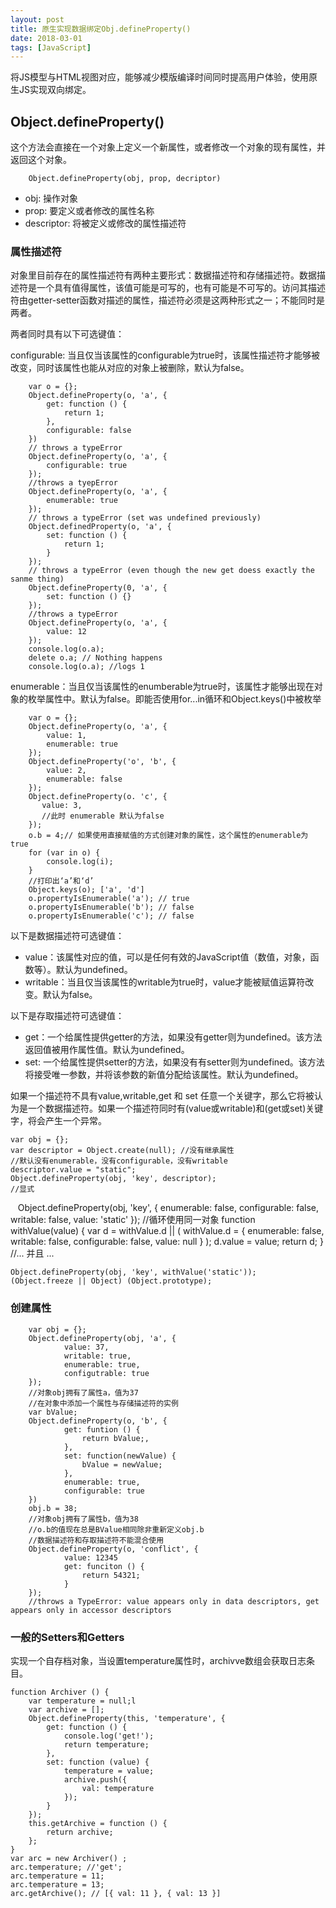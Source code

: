 ```yaml
---
layout: post
title: 原生实现数据绑定Obj.defineProperty()
date: 2018-03-01
tags: [JavaScript]
---
```


将JS模型与HTML视图对应，能够减少模版编译时间同时提高用户体验，使用原生JS实现双向绑定。

## Object.defineProperty()

这个方法会直接在一个对象上定义一个新属性，或者修改一个对象的现有属性，并返回这个对象。

	    Object.defineProperty(obj, prop, decriptor)
	
- obj: 操作对象
- prop: 要定义或者修改的属性名称
- descriptor: 将被定义或修改的属性描述符

### 属性描述符

对象里目前存在的属性描述符有两种主要形式：数据描述符和存储描述符。数据描述符是一个具有值得属性，该值可能是可写的，也有可能是不可写的。访问其描述符由getter-setter函数对描述的属性，描述符必须是这两种形式之一；不能同时是两者。

两者同时具有以下可选键值：

configurable: 当且仅当该属性的configurable为true时，该属性描述符才能够被改变，同时该属性也能从对应的对象上被删除，默认为false。

        var o = {};
		Object.defineProperty(o, 'a', {
		    get: function () {
			    return 1;
			},
			configurable: false
		})
		// throws a typeError
		Object.defineProperty(o, 'a', {
		    configurable: true
		}); 
		//throws a tyepError
		Object.defineProperty(o, 'a', {
		    enumerable: true
		});
		// throws a typeError (set was undefined previously)
		Object.definedProperty(o, 'a', {
		    set: function () {
			    return 1;
			}
		});
		// throws a typeError (even though the new get doess exactly the sanme thing)
		Object.defineProperty(0, 'a', {
		    set: function () {}
		});
		//throws a typeError
		Object.defineProperty(o, 'a', {
		    value: 12
		});
		console.log(o.a);
	    delete o.a; // Nothing happens
		console.log(o.a); //logs 1	

enumerable：当且仅当该属性的enumberable为true时，该属性才能够出现在对象的枚举属性中。默认为false。即能否使用for...in循环和Object.keys()中被枚举

    	var o = {};
		Object.defineProperty(o, 'a', {
		    value: 1,
			enumerable: true
		});
		Object.defineProperty('o', 'b', {
		    value: 2,
			enumerable: false
		});
		Object.defineProperty(o. 'c', {
		   value: 3,
		   //此时 enumerable 默认为false
		});
	    o.b = 4;// 如果使用直接赋值的方式创建对象的属性，这个属性的enumerable为true
		for (var in o) {
		    console.log(i);
		}
		//打印出‘a’和‘d’
		Object.keys(o); ['a', 'd']
		o.propertyIsEnumerable('a'); // true
		o.propertyIsEnumerable('b'); // false
		o.propertyIsEnumerable('c'); // false
		
以下是数据描述符可选键值：

- value：该属性对应的值，可以是任何有效的JavaScript值（数值，对象，函数等）。默认为undefined。
- writable：当且仅当该属性的writable为true时，value才能被赋值运算符改变。默认为false。

以下是存取描述符可选键值：

- get：一个给属性提供getter的方法，如果没有getter则为undefined。该方法返回值被用作属性值。默认为undefined。
- set: 一个给属性提供setter的方法，如果没有有setter则为undefined。该方法将接受唯一参数，并将该参数的新值分配给该属性。默认为undefined。

如果一个描述符不具有value,writable,get 和 set 任意一个关键字，那么它将被认为是一个数据描述符。如果一个描述符同时有(value或writable)和(get或set)关键字，将会产生一个异常。

    var obj = {};
	var descriptor = Object.create(null); //没有继承属性
	//默认没有enumerable，没有configurable，没有writable
	descriptor.value = "static";
	Object.defineProperty(obj, 'key', descriptor);
	//显式
    Object.defineProperty(obj, 'key', {
	    enumerable: false,
		configurable: false,
		writable: false,
		value: 'static'
	});
	//循环使用同一对象
	function withValue(value) {
	    var d = withValue.d || (
		    withValue.d = {
			    enumerable: false,
				writable: false,
				configurable: false,
				value: null
			}
		);
		d.value = value;
		return d;
	}
	//... 并且 ...
	
	Object.defineProperty(obj, 'key', withValue('static'));
	(Object.freeze || Object) (Object.prototype);
	
### 创建属性

		var obj = {}; 
		Object.defineProperty(obj, 'a', {
				value: 37,
				writable: true,
				enumerable: true,
				configutrable: true
		});
		//对象obj拥有了属性a，值为37
		//在对象中添加一个属性与存储描述符的实例
		var bValue;
		Object.defineProperty(o, 'b', {
				get: funtion () {
					return bValue;,
				},
				set: function(newValue) {
					bValue = newValue;
				},
				enumerable: true,
				configurable: true
		})
		obj.b = 38;
		//对象obj拥有了属性b，值为38
		//o.b的值现在总是BValue相同除非重新定义obj.b
		//数据描述符和存取描述符不能混合使用
		Object.defineProperty(o, 'conflict', {
				value: 12345
				get: funciton () {
					return 54321;
				}
		});
		//throws a TypeError: value appears only in data descriptors, get appears only in accessor descriptors

### 一般的Setters和Getters

实现一个自存档对象，当设置temperature属性时，archivve数组会获取日志条目。

    function Archiver () {
	    var temperature = null;l
		var archive = [];
		Object.defineProperty(this, 'temperature', {
		    get: function () {
			    console.log('get!');
				return temperature;
			},
			set: function (value) {
			    temperature = value;
				archive.push({
				    val: temperature
				});
			}
		});
		this.getArchive = function () {
		    return archive;
		};
	}
	var arc = new Archiver() ;
	arc.temperature; //'get';
	arc.temperature = 11;
	arc.temperature = 13;
	arc.getArchive(); // [{ val: 11 }, { val: 13 }]
	
















